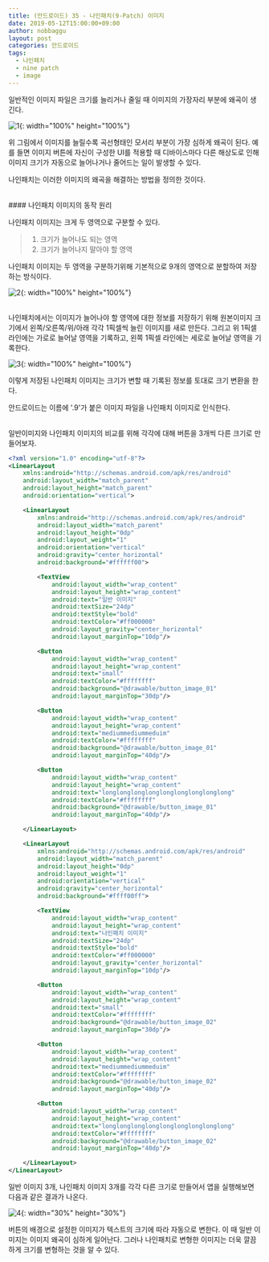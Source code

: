 ```yaml
---
title: (안드로이드) 35 - 나인패치(9-Patch) 이미지
date: 2019-05-12T15:00:00+09:00
author: nobbaggu
layout: post
categories: 안드로이드
tags:
  - 나인패치
  - nine patch
  - image
---
```


일반적인 이미지 파일은 크기를 늘리거나 줄일 때 이미지의 가장자리 부분에 왜곡이 생긴다. 

![1](https://nobbaggu.github.io/images/android/35/1.png){: width="100%" height="100%"}

위 그림에서 이미지를 늘릴수록 곡선형태인 모서리 부분이 가장 심하게 왜곡이 된다. 예를 들면 이미지 버튼에 자신이 구성한 UI를 적용할 때 디바이스마다 다른 해상도로 인해 이미지 크기가 자동으로 늘어나거나 줄어드는 일이 발생할 수 있다.

나인패치는 이러한 이미지의 왜곡을 해결하는 방법을 정의한 것이다.

<br>
#### 나인패치 이미지의 동작 원리

나인패치 이미지는 크게 두 영역으로 구분할 수 있다.

>1. 크기가 늘어나도 되는 영역
>2. 크기가 늘어나지 말아야 할 영역

나인패치 이미지는 두 영역을 구분하기위해 기본적으로 9개의 영역으로 분할하여 저장하는 방식이다.

![2](https://nobbaggu.github.io/images/android/35/2.png){: width="100%" height="100%"}

<br>
나인패치에서는 이미지가 늘어나야 할 영역에 대한 정보를 저장하기 위해 원본이미지 크기에서 왼쪽/오른쪽/위/아래 각각 1픽셀씩 늘린 이미지를 새로 만든다. 그리고 위 1픽셀 라인에는 가로로 늘어날 영역을 기록하고, 왼쪽 1픽셀 라인에는 세로로 늘어날 영역을 기록한다.

![3](https://nobbaggu.github.io/images/android/35/3.png){: width="100%" height="100%"}

이렇게 저장된 나인패치 이미지는 크기가 변할 때 기록된 정보를 토대로 크기 변환을 한다.

안드로이드는 이름에 '.9'가 붙은 이미지 파일을 나인패치 이미지로 인식한다.

<br>
일반이미지와 나인패치 이미지의 비교를 위해 각각에 대해 버튼을 3개씩 다른 크기로 만들어보자.

~~~ xml
<?xml version="1.0" encoding="utf-8"?>
<LinearLayout
    xmlns:android="http://schemas.android.com/apk/res/android"
    android:layout_width="match_parent"
    android:layout_height="match_parent"
    android:orientation="vertical">

    <LinearLayout
        xmlns:android="http://schemas.android.com/apk/res/android"
        android:layout_width="match_parent"
        android:layout_height="0dp"
        android:layout_weight="1"
        android:orientation="vertical"
        android:gravity="center_horizontal"
        android:background="#ffffff00">

        <TextView
            android:layout_width="wrap_content"
            android:layout_height="wrap_content"
            android:text="일반 이미지"
            android:textSize="24dp"
            android:textStyle="bold"
            android:textColor="#ff000000"
            android:layout_gravity="center_horizontal"
            android:layout_marginTop="10dp"/>

        <Button
            android:layout_width="wrap_content"
            android:layout_height="wrap_content"
            android:text="small"
            android:textColor="#ffffffff"
            android:background="@drawable/button_image_01"
            android:layout_marginTop="30dp"/>

        <Button
            android:layout_width="wrap_content"
            android:layout_height="wrap_content"
            android:text="mediummediummeduim"
            android:textColor="#ffffffff"
            android:background="@drawable/button_image_01"
            android:layout_marginTop="40dp"/>

        <Button
            android:layout_width="wrap_content"
            android:layout_height="wrap_content"
            android:text="longlonglonglonglonglonglonglonglong"
            android:textColor="#ffffffff"
            android:background="@drawable/button_image_01"
            android:layout_marginTop="40dp"/>

    </LinearLayout>

    <LinearLayout
        xmlns:android="http://schemas.android.com/apk/res/android"
        android:layout_width="match_parent"
        android:layout_height="0dp"
        android:layout_weight="1"
        android:orientation="vertical"
        android:gravity="center_horizontal"
        android:background="#ffff00ff">

        <TextView
            android:layout_width="wrap_content"
            android:layout_height="wrap_content"
            android:text="나인패치 이미지"
            android:textSize="24dp"
            android:textStyle="bold"
            android:textColor="#ff000000"
            android:layout_gravity="center_horizontal"
            android:layout_marginTop="10dp"/>

        <Button
            android:layout_width="wrap_content"
            android:layout_height="wrap_content"
            android:text="small"
            android:textColor="#ffffffff"
            android:background="@drawable/button_image_02"
            android:layout_marginTop="30dp"/>

        <Button
            android:layout_width="wrap_content"
            android:layout_height="wrap_content"
            android:text="mediummediummeduim"
            android:textColor="#ffffffff"
            android:background="@drawable/button_image_02"
            android:layout_marginTop="40dp"/>

        <Button
            android:layout_width="wrap_content"
            android:layout_height="wrap_content"
            android:text="longlonglonglonglonglonglonglonglong"
            android:textColor="#ffffffff"
            android:background="@drawable/button_image_02"
            android:layout_marginTop="40dp"/>

    </LinearLayout>
</LinearLayout>
~~~

일반 이미지 3개, 나인패치 이미지 3개를 각각 다른 크기로 만들어서 앱을 실행해보면 다음과 같은 결과가 나온다.

![4](https://nobbaggu.github.io/images/android/35/4.jpg){: width="30%" height="30%"}

버튼의 배경으로 설정한 이미지가 텍스트의 크기에 따라 자동으로 변한다. 이 때 일반 이미지는 이미지 왜곡이 심하게 일어난다. 그러나 나인패치로 변형한 이미지는 더욱 깔끔하게 크기를 변형하는 것을 알 수 있다.